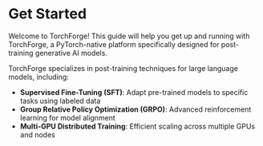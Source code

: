 # Get Started

Welcome to TorchForge! This guide will help you get up and running with TorchForge, a PyTorch-native platform specifically designed for post-training generative AI models.

TorchForge specializes in post-training techniques for large language models, including:

- **Supervised Fine-Tuning (SFT)**: Adapt pre-trained models to specific tasks using labeled data
- **Group Relative Policy Optimization (GRPO)**: Advanced reinforcement learning for model alignment
- **Multi-GPU Distributed Training**: Efficient scaling across multiple GPUs and nodes
